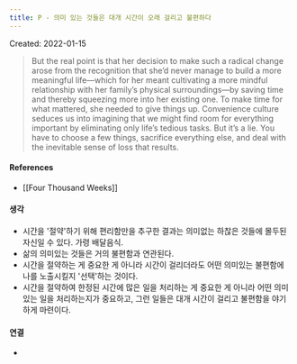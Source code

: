 ```yaml
---
title: P - 의미 있는 것들은 대개 시간이 오래 걸리고 불편하다
---
```



Created: 2022-01-15

>But the real point is that her decision to make such a radical change arose from the recognition that she’d never manage to build a more meaningful life—which for her meant cultivating a more mindful relationship with her family’s physical surroundings—by saving time and thereby squeezing more into her existing one. To make time for what mattered, she needed to give things up. Convenience culture seduces us into imagining that we might find room for everything important by eliminating only life’s tedious tasks. But it’s a lie. You have to choose a few things, sacrifice everything else, and deal with the inevitable sense of loss that results.

#### References
- [[Four Thousand Weeks]]

#### 생각
- 시간을 '절약'하기 위해 편리함만을 추구한 결과는 의미없는 하찮은 것들에 몰두된 자신일 수 있다. 가령 배달음식.
- 삶의 의미있는 것들은 거의 불편함과 연관된다.
- 시간을 절약하는 게 중요한 게 아니라 시간이 걸리더라도 어떤 의미있는 불편함에 나를 노출시킬지 '선택'하는 것이다. 
- 시간을 절약하여 한정된 시간에 많은 일을 처리하는 게 중요한 게 아니라 어떤 의미있는 일을 처리하는지가 중요하고, 그런 일들은 대개 시간이 걸리고 불편함을 야기하게 마련이다.

#### 연결
- 